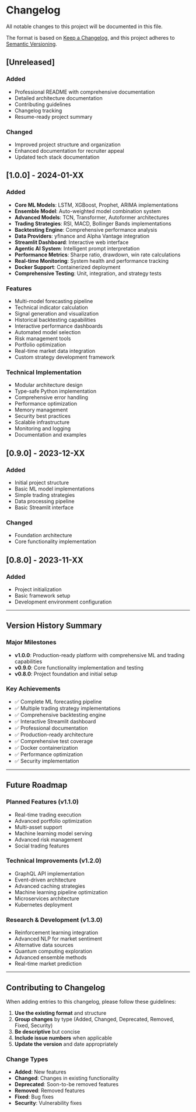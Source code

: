 # Changelog

All notable changes to this project will be documented in this file.

The format is based on [Keep a Changelog](https://keepachangelog.com/en/1.0.0/),
and this project adheres to [Semantic Versioning](https://semver.org/spec/v2.0.0.html).

## [Unreleased]

### Added
- Professional README with comprehensive documentation
- Detailed architecture documentation
- Contributing guidelines
- Changelog tracking
- Resume-ready project summary

### Changed
- Improved project structure and organization
- Enhanced documentation for recruiter appeal
- Updated tech stack documentation

## [1.0.0] - 2024-01-XX

### Added
- **Core ML Models**: LSTM, XGBoost, Prophet, ARIMA implementations
- **Ensemble Model**: Auto-weighted model combination system
- **Advanced Models**: TCN, Transformer, Autoformer architectures
- **Trading Strategies**: RSI, MACD, Bollinger Bands implementations
- **Backtesting Engine**: Comprehensive performance analysis
- **Data Providers**: yfinance and Alpha Vantage integration
- **Streamlit Dashboard**: Interactive web interface
- **Agentic AI System**: Intelligent prompt interpretation
- **Performance Metrics**: Sharpe ratio, drawdown, win rate calculations
- **Real-time Monitoring**: System health and performance tracking
- **Docker Support**: Containerized deployment
- **Comprehensive Testing**: Unit, integration, and strategy tests

### Features
- Multi-model forecasting pipeline
- Technical indicator calculation
- Signal generation and visualization
- Historical backtesting capabilities
- Interactive performance dashboards
- Automated model selection
- Risk management tools
- Portfolio optimization
- Real-time market data integration
- Custom strategy development framework

### Technical Implementation
- Modular architecture design
- Type-safe Python implementation
- Comprehensive error handling
- Performance optimization
- Memory management
- Security best practices
- Scalable infrastructure
- Monitoring and logging
- Documentation and examples

## [0.9.0] - 2023-12-XX

### Added
- Initial project structure
- Basic ML model implementations
- Simple trading strategies
- Data processing pipeline
- Basic Streamlit interface

### Changed
- Foundation architecture
- Core functionality implementation

## [0.8.0] - 2023-11-XX

### Added
- Project initialization
- Basic framework setup
- Development environment configuration

---

## Version History Summary

### Major Milestones
- **v1.0.0**: Production-ready platform with comprehensive ML and trading capabilities
- **v0.9.0**: Core functionality implementation and testing
- **v0.8.0**: Project foundation and initial setup

### Key Achievements
- ✅ Complete ML forecasting pipeline
- ✅ Multiple trading strategy implementations
- ✅ Comprehensive backtesting engine
- ✅ Interactive Streamlit dashboard
- ✅ Professional documentation
- ✅ Production-ready architecture
- ✅ Comprehensive test coverage
- ✅ Docker containerization
- ✅ Performance optimization
- ✅ Security implementation

---

## Future Roadmap

### Planned Features (v1.1.0)
- Real-time trading execution
- Advanced portfolio optimization
- Multi-asset support
- Machine learning model serving
- Advanced risk management
- Social trading features

### Technical Improvements (v1.2.0)
- GraphQL API implementation
- Event-driven architecture
- Advanced caching strategies
- Machine learning pipeline optimization
- Microservices architecture
- Kubernetes deployment

### Research & Development (v1.3.0)
- Reinforcement learning integration
- Advanced NLP for market sentiment
- Alternative data sources
- Quantum computing exploration
- Advanced ensemble methods
- Real-time market prediction

---

## Contributing to Changelog

When adding entries to this changelog, please follow these guidelines:

1. **Use the existing format** and structure
2. **Group changes** by type (Added, Changed, Deprecated, Removed, Fixed, Security)
3. **Be descriptive** but concise
4. **Include issue numbers** when applicable
5. **Update the version** and date appropriately

### Change Types
- **Added**: New features
- **Changed**: Changes in existing functionality
- **Deprecated**: Soon-to-be removed features
- **Removed**: Removed features
- **Fixed**: Bug fixes
- **Security**: Vulnerability fixes 